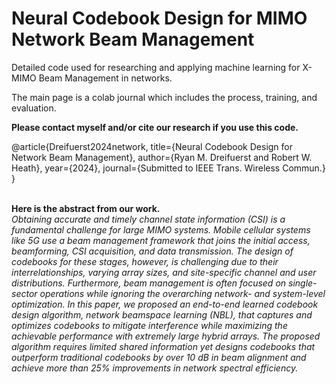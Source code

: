 # Neural Codebook Design for MIMO Network Beam Management
Detailed code used for researching and applying machine learning for X-MIMO Beam Management in networks.

The main page is a colab journal which includes the process, training, and evaluation.

<b>Please contact myself and/or cite our research if you use this code.</b>

@article{Dreifuerst2024network,
      title={Neural Codebook Design for Network Beam Management}, 
      author={Ryan M. Dreifuerst and Robert W. Heath},
      year={2024},
    journal={Submitted to IEEE Trans. Wireless Commun.}
}

</br>
<b>
Here is the abstract from our work.</b> </br>
<i>
    Obtaining accurate and timely channel state information (CSI) is a fundamental challenge for large MIMO systems. 
  Mobile cellular systems like 5G use a beam management framework that joins the initial access, beamforming, CSI acquisition, and data transmission. 
  The design of codebooks for these stages, however, is challenging due to their interrelationships, varying array sizes, and site-specific channel and user distributions. 
  Furthermore, beam management is often focused on single-sector operations while ignoring the overarching network- and system-level optimization. 
  In this paper, we proposed an end-to-end learned codebook design algorithm, network beamspace learning (NBL), that captures and optimizes codebooks to mitigate interference while maximizing the achievable performance with extremely large hybrid arrays. 
  The proposed algorithm requires limited shared information yet designs codebooks that outperform traditional codebooks by over 10 dB in beam alignment and achieve more than 25% improvements in network spectral efficiency. </i>
